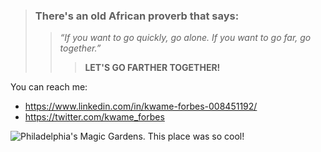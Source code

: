 

<!--
**KwameForbes/KwameForbes** is a ✨ _special_ ✨ repository because its `README.md` (this file) appears on your GitHub profile.

Here are some ideas to get you started:

- 🔭 I’m currently working on ...
- 🌱 I’m currently learning ...
- 👯 I’m looking to collaborate on ...
- 🤔 I’m looking for help with ...
- 💬 Ask me about ...
- 📫 How to reach me: ...
- 😄 Pronouns: ...
- ⚡ Fun fact: ...
-->

>### **There's an old African proverb that says:**
>>*“If you want to go quickly, go alone. If you want to go far, go together.”*
>>>**LET'S GO FARTHER TOGETHER!**

You can reach me:
* https://www.linkedin.com/in/kwame-forbes-008451192/
* https://twitter.com/kwame_forbes


![Philadelphia's Magic Gardens. This place was so cool!](http://clipart-library.com/images/rinrMGj7T.jpg "Philadelphia's Magic Gardens")
